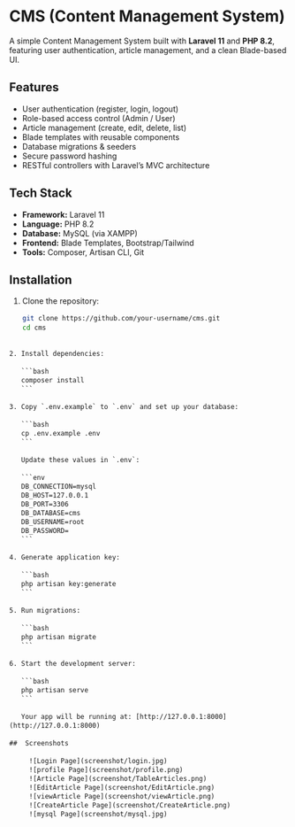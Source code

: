 # CMS (Content Management System)

A simple Content Management System built with **Laravel 11** and **PHP 8.2**, featuring user authentication, article management, and a clean Blade-based UI.

## Features
- User authentication (register, login, logout)
- Role-based access control (Admin / User)
- Article management (create, edit, delete, list)
- Blade templates with reusable components
- Database migrations & seeders
- Secure password hashing
- RESTful controllers with Laravel’s MVC architecture

## Tech Stack
- **Framework:** Laravel 11
- **Language:** PHP 8.2
- **Database:** MySQL (via XAMPP)
- **Frontend:** Blade Templates, Bootstrap/Tailwind
- **Tools:** Composer, Artisan CLI, Git

## Installation

1. Clone the repository:
   ```bash
   git clone https://github.com/your-username/cms.git
   cd cms
````

2. Install dependencies:

   ```bash
   composer install
   ```

3. Copy `.env.example` to `.env` and set up your database:

   ```bash
   cp .env.example .env
   ```

   Update these values in `.env`:

   ```env
   DB_CONNECTION=mysql
   DB_HOST=127.0.0.1
   DB_PORT=3306
   DB_DATABASE=cms
   DB_USERNAME=root
   DB_PASSWORD=
   ```

4. Generate application key:

   ```bash
   php artisan key:generate
   ```

5. Run migrations:

   ```bash
   php artisan migrate
   ```

6. Start the development server:

   ```bash
   php artisan serve
   ```

   Your app will be running at: [http://127.0.0.1:8000](http://127.0.0.1:8000)

##  Screenshots

     ![Login Page](screenshot/login.jpg)
     ![profile Page](screenshot/profile.png)
     ![Article Page](screenshot/TableArticles.png)
     ![EditArticle Page](screenshot/EditArticle.png)
     ![viewArticle Page](screenshot/viewArticle.png)
     ![CreateArticle Page](screenshot/CreateArticle.png)
     ![mysql Page](screenshot/mysql.jpg)



